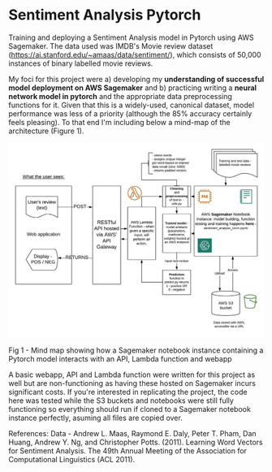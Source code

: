 # Sentiment Analysis Pytorch
Training and deploying a Sentiment Analysis model in Pytorch using AWS Sagemaker. The data used was IMDB's Movie review dataset (https://ai.stanford.edu/~amaas/data/sentiment/), which consists of 50,000 instances of binary labelled movie reviews.

My foci for this project were a) developing my **understanding of successful model deployment on AWS Sagemaker** and b) practicing writing a **neural network model in pytorch** and the appropriate data preprocessing functions for it. Given that this is a widely-used, canonical dataset, model performance was less of a priority (although the 85% accuracy certainly feels pleasing). To that end I'm including below a mind-map of the architecture  (Figure 1).



![mind-map](https://github.com/Ioana-P/Sentiment_Analysis_Pytorch/blob/master/sentiment_analysis_aws_flow.jpeg)

Fig 1 - Mind map showing how a Sagemaker notebook instance containing a Pytorch model interacts with an API, Lambda function and webapp




A basic webapp, API and Lambda function were written for this project as well but are non-functioning as having these hosted on Sagemaker incurs significant costs. If you're interested in replicating the project, the code here was tested while the S3 buckets and notebooks were still fully functioning so everything should run if cloned to a Sagemaker notebook instance perfectly, asuming all files are copied over. 




References:
Data - 
Andrew L. Maas, Raymond E. Daly, Peter T. Pham, Dan Huang, Andrew Y. Ng, and Christopher Potts. (2011). Learning Word Vectors for Sentiment Analysis. The 49th Annual Meeting of the Association for Computational Linguistics (ACL 2011). 
